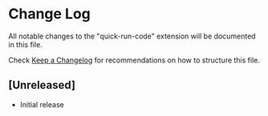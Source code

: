 # Change Log

All notable changes to the "quick-run-code" extension will be documented in this file.

Check [Keep a Changelog](http://keepachangelog.com/) for recommendations on how to structure this file.

## [Unreleased]

- Initial release